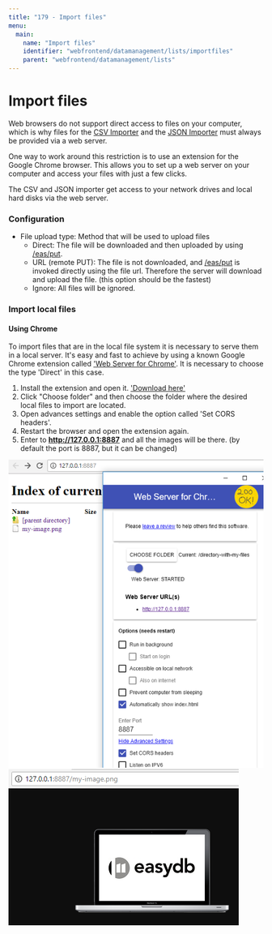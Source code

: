 ```yaml
---
title: "179 - Import files"
menu:
  main:
    name: "Import files"
    identifier: "webfrontend/datamanagement/lists/importfiles"
    parent: "webfrontend/datamanagement/lists"
---
```

# Import files

Web browsers do not support direct access to files on your computer, which is why files for the [CSV Importer](../csvimport) and the [JSON Importer](../jsonimport) must always be provided via a web server.

One way to work around this restriction is to use an extension for the Google Chrome browser. This allows you to set up a web server on your computer and access your files with just a few clicks.

The CSV and JSON importer get access to your network drives and local hard disks via the web server.


### Configuration

- File upload type: Method that will be used to upload files
    - Direct: The file will be downloaded and then uploaded by using [/eas/put](/en/sysadmin/eas/api/put).
    - URL (remote PUT): The file is not downloaded, and [/eas/put](/en/sysadmin/eas/api/rput) is invoked directly using the file url. Therefore the server will download and upload the file. (this option should be the fastest)
    - Ignore: All files will be ignored.


### Import local files

#### Using Chrome

To import files that are in the local file system it is necessary to serve them in a local server. It's easy and fast to achieve by using a known Google Chrome extension called ['Web Server for Chrome'](https://chrome.google.com/webstore/detail/web-server-for-chrome/ofhbbkphhbklhfoeikjpcbhemlocgigb). It is necessary to choose the type 'Direct' in this case.

1. Install the extension and open it. ['Download here'](https://chrome.google.com/webstore/detail/web-server-for-chrome/ofhbbkphhbklhfoeikjpcbhemlocgigb)
2. Click "Choose folder" and then choose the folder where the desired local files to import are located.
3. Open advances settings and enable the option called 'Set CORS headers'.
4. Restart the browser and open the extension again.
5. Enter to **http://127.0.0.1:8887** and all the images will be there. (by default the port is 8887, but it can be changed)

![Image_1](importfiles1_en.png)
![Image_2](importfiles2_en.png)



